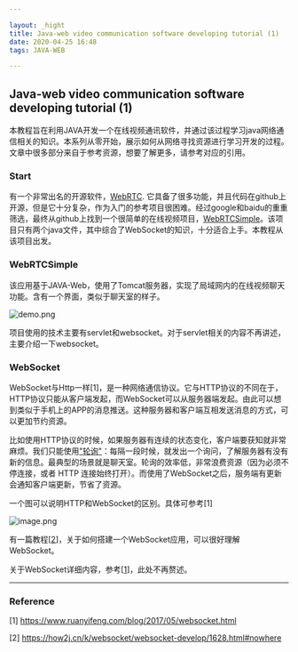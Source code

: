 ```yaml
---

layout: _hight
title: Java-web video communication software developing tutorial (1)
date: 2020-04-25 16:48
tags: JAVA-WEB

---
```


## Java-web video communication software developing tutorial (1)

本教程旨在利用JAVA开发一个在线视频通讯软件，并通过该过程学习java网络通信相关的知识。本系列从零开始，展示如何从网络寻找资源进行学习开发的过程。文章中很多部分来自于参考资源，想要了解更多，请参考对应的引用。
<!-- more -->

### Start

有一个非常出名的开源软件，[WebRTC]( https://webrtc.org/ ). 它具备了很多功能，并且代码在github上开源，但是它十分复杂，作为入门的参考项目很困难。经过google和baidu的重重筛选，最终从github上找到一个很简单的在线视频项目，[WebRTCSimple]( https://github.com/cdoer/webrtcSimple )。该项目只有两个java文件，其中综合了WebSocket的知识，十分适合上手。本教程从该项目出发。

### WebRTCSimple

该应用基于JAVA-Web，使用了Tomcat服务器，实现了局域网内的在线视频聊天功能。含有一个界面，类似于聊天室的样子。

![demo.png](http://ww1.sinaimg.cn/mw690/006c6RCqgy1ge6dkxpneaj31hc0smhc7.jpg)

项目使用的技术主要有servlet和websocket。对于servlet相关的内容不再讲述，主要介绍一下websocket。

### WebSocket

WebSocket与Http一样[1]，是一种网络通信协议。它与HTTP协议的不同在于，HTTP协议只能从客户端发起，而WebSocket可以从服务器端发起。由此可以想到类似于手机上的APP的消息推送。这种服务器和客户端互相发送消息的方式，可以更加节约资源。

比如使用HTTP协议的时候，如果服务器有连续的状态变化，客户端要获知就非常麻烦。我们只能使用["轮询"](https://www.pubnub.com/blog/2014-12-01-http-long-polling/)：每隔一段时候，就发出一个询问，了解服务器有没有新的信息。最典型的场景就是聊天室。轮询的效率低，非常浪费资源（因为必须不停连接，或者 HTTP 连接始终打开）。而使用了WebSocket之后，服务端有更新会通知客户端更新，节省了资源。

一个图可以说明HTTP和WebSocket的区别。具体可参考[1]

![image.png](http://ww1.sinaimg.cn/large/006c6RCqgy1ge6dv2qmlbj30hz0eidha.jpg)

有一篇教程[[2]( https://how2j.cn/k/websocket/websocket-develop/1628.html#nowhere )]，关于如何搭建一个WebSocket应用，可以很好理解WebSocket。

关于WebSocket详细内容，参考[[1](https://www.ruanyifeng.com/blog/2017/05/websocket.html )]，此处不再赘述。

---

### Reference

[1] https://www.ruanyifeng.com/blog/2017/05/websocket.html 

[2]  https://how2j.cn/k/websocket/websocket-develop/1628.html#nowhere 